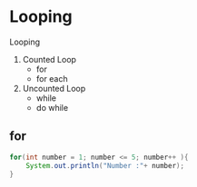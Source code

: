 # Looping

Looping

1. Counted Loop
   - for
   - for each
2. Uncounted Loop
   - while
   - do while

## for

```java
for(int number = 1; number <= 5; number++ ){
    System.out.println("Number :"+ number);
}
```

